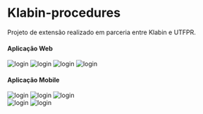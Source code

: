 # Klabin-procedures
Projeto de extensão realizado em parceria entre Klabin e UTFPR.

#### Aplicação Web
<img src="https://i.imgur.com/19EpQKx.png" alt="login" />
<img src="https://i.imgur.com/bfazTq8.png" alt="login" />
<img src="https://i.imgur.com/WY6San7.png" alt="login" />
<img src="https://i.imgur.com/heLkREW.png" alt="login" />

#### Aplicação Mobile
<div>
  <img src="https://i.imgur.com/txAFnT1.png" alt="login" />
  <img src="https://i.imgur.com/OO298Ek.png" alt="login" />
  <img src="https://i.imgur.com/sSeefzB.png" alt="login" />
</div>
<div>
  <img src="https://i.imgur.com/9IIntup.png" alt="login" />
  <img src="https://i.imgur.com/YmLjfes.png" alt="login" />
</div>
